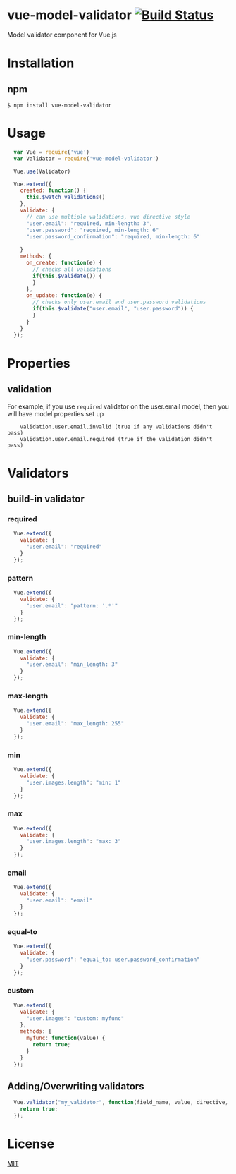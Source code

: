 # vue-model-validator [![Build Status](https://travis-ci.org/jhaesus/vue-model-validator.svg?branch=master)](https://travis-ci.org/jhaesus/vue-model-validator)

Model validator component for Vue.js

# Installation

## npm
```shell
$ npm install vue-model-validator
```

# Usage
```javascript
  var Vue = require('vue')
  var Validator = require('vue-model-validator')

  Vue.use(Validator)
```
```javascript
  Vue.extend({
    created: function() {
      this.$watch_validations()
    },
    validate: {
      // can use multiple validations, vue directive style
      "user.email": "required, min-length: 3",
      "user.password": "required, min-length: 6"
      "user.password_confirmation": "required, min-length: 6"
      
    }
    methods: {
      on_create: function(e) {
        // checks all validations
        if(this.$validate()) {
        }
      },
      on_update: function(e) {
        // checks only user.email and user.password validations
        if(this.$validate("user.email", "user.password")) {
        }
      }
    }
  });
```

# Properties

## validation
For example, if you use `required` validator on the user.email model, then you will have model properties set up
```
    validation.user.email.invalid (true if any validations didn't pass)
    validation.user.email.required (true if the validation didn't pass)
```
# Validators

## build-in validator

### required
```javascript
  Vue.extend({
    validate: {
      "user.email": "required"
    }
  });
```

### pattern
```javascript
  Vue.extend({
    validate: {
      "user.email": "pattern: '.*'"
    }
  });
```

### min-length
```javascript
  Vue.extend({
    validate: {
      "user.email": "min_length: 3"
    }
  });
```

### max-length
```javascript
  Vue.extend({
    validate: {
      "user.email": "max_length: 255"
    }
  });
```

### min
```javascript
  Vue.extend({
    validate: {
      "user.images.length": "min: 1"
    }
  });
```

### max
```javascript
  Vue.extend({
    validate: {
      "user.images.length": "max: 3"
    }
  });
```

### email
```javascript
  Vue.extend({
    validate: {
      "user.email": "email"
    }
  });
```

### equal-to
```javascript
  Vue.extend({
    validate: {
      "user.password": "equal_to: user.password_confirmation"
    }
  });
```

### custom

```javascript
  Vue.extend({
    validate: {
      "user.images": "custom: myfunc"
    },
    methods: {
      myfunc: function(value) {
        return true;
      }
    }
  });
```

## Adding/Overwriting validators
```javascript
  Vue.validator("my_validator", function(field_name, value, directive, vm) {
    return true;
  });
```

# License

[MIT](http://opensource.org/licenses/MIT)
